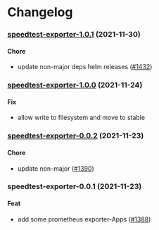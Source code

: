 # Changelog<br>


<a name="speedtest-exporter-1.0.1"></a>
### [speedtest-exporter-1.0.1](https://github.com/truecharts/apps/compare/speedtest-exporter-1.0.0...speedtest-exporter-1.0.1) (2021-11-30)

#### Chore

* update non-major deps helm releases ([#1432](https://github.com/truecharts/apps/issues/1432))



<a name="speedtest-exporter-1.0.0"></a>
### [speedtest-exporter-1.0.0](https://github.com/truecharts/apps/compare/speedtest-exporter-0.0.2...speedtest-exporter-1.0.0) (2021-11-24)

#### Fix

* allow write to filesystem and move to stable



<a name="speedtest-exporter-0.0.2"></a>
### [speedtest-exporter-0.0.2](https://github.com/truecharts/apps/compare/speedtest-exporter-0.0.1...speedtest-exporter-0.0.2) (2021-11-23)

#### Chore

* update non-major ([#1390](https://github.com/truecharts/apps/issues/1390))



<a name="speedtest-exporter-0.0.1"></a>
### speedtest-exporter-0.0.1 (2021-11-23)

#### Feat

* add some prometheus exporter-Apps ([#1388](https://github.com/truecharts/apps/issues/1388))
